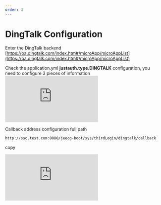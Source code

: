 ```yaml
---
order: 3
---
```


# DingTalk Configuration

Enter the DingTalk backend  
[https://oa.dingtalk.com/index.htm#/microApp/microAppList](https://oa.dingtalk.com/index.htm#/microApp/microAppList)

Check the application.yml **justauth.type.DINGTALK** configuration, you need to configure 3 pieces of information  
![](https://lfs.k.topthink.com/lfs/c2c4bb52733485ef71f3c9fd1c03288d7080f6663ccf2ce7e3e11ab2a13aaa45.dat)

Callback address configuration full path

```
http://sso.test.com:8080/jeecg-boot/sys/thirdLogin/dingtalk/callback
```

copy

![](https://lfs.k.topthink.com/lfs/4c267ea10109a40c5ddb77292050b467567eee18abd317b919a477a144dbfa57.dat)
